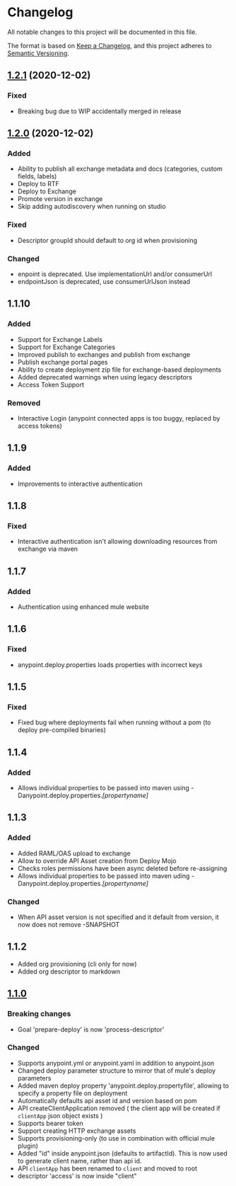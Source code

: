 # Changelog

All notable changes to this project will be documented in this file.

The format is based on [Keep a Changelog](https://keepachangelog.com/en/1.0.0/),
and this project adheres to [Semantic Versioning](https://semver.org/spec/v2.0.0.html).

## [1.2.1](https://gitlab.com/aeontronix/oss/enhanced-mule/enhanced-mule-tools/-/releases/v1.2.1) (2020-12-02)

### Fixed

- Breaking bug due to WIP accidentally merged in release


## [1.2.0](https://gitlab.com/aeontronix/oss/enhanced-mule/enhanced-mule-tools/-/releases/v1.2.0) (2020-12-02)

### Added

- Ability to publish all exchange metadata and docs (categories, custom fields, labels)
- Deploy to RTF
- Deploy to Exchange
- Promote version in exchange
- Skip adding autodiscovery when running on studio

### Fixed

- Descriptor groupId should default to org id when provisioning

### Changed

- enpoint is deprecated. Use implementationUrl and/or consumerUrl
- endpointJson is deprecated, use consumerUrlJson instead

## 1.1.10

### Added

- Support for Exchange Labels
- Support for Exchange Categories
- Improved publish to exchanges and publish from exchange
- Publish exchange portal pages
- Ability to create deployment zip file for exchange-based deployments
- Added deprecated warnings when using legacy descriptors
- Access Token Support

### Removed

- Interactive Login (anypoint connected apps is too buggy, replaced by access tokens)

## 1.1.9

### Added

- Improvements to interactive authentication

## 1.1.8

### Fixed

- Interactive authentication isn't allowing downloading resources from exchange via maven

## 1.1.7

### Added

- Authentication using enhanced mule website

## 1.1.6

### Fixed

- anypoint.deploy.properties loads properties with incorrect keys

## 1.1.5

### Fixed

- Fixed bug where deployments fail when running without a pom (to deploy pre-compiled binaries)


## 1.1.4

### Added

- Allows individual properties to be passed into maven using -Danypoint.deploy.properties.*[propertyname]*

## 1.1.3

### Added

- Added RAML/OAS upload to exchange
- Allow to override API Asset creation from Deploy Mojo
- Checks roles permissions have been async deleted before re-assigning
- Allows individual properties to be passed into maven uding -Danypoint.deploy.properties.*[propertyname]*

### Changed

- When API asset version is not specified and it default from version, it now does not remove -SNAPSHOT

## 1.1.2

- Added org provisioning (cli only for now)
- Added org descriptor to markdown

## [1.1.0](https://gitlab.com/aeontronix/oss/enhanced-mule-tools/-/milestones/2)

### Breaking changes

- Goal 'prepare-deploy' is now 'process-descriptor'

### Changed

- Supports anypoint.yml or anypoint.yaml in addition to anypoint.json
- Changed deploy parameter structure to mirror that of mule's deploy parameters
- Added maven deploy property 'anypoint.deploy.propertyfile', allowing to specify a property file on deployment
- Automatically defaults api asset id and version based on pom
- API createClientApplication removed ( the client app will be created if `clientApp` json object exists )
- Supports bearer token
- Support creating HTTP exchange assets
- Supports provisioning-only (to use in combination with official mule plugin)
- Added "id" inside anypoint.json (defaults to artifactId). This is now used to generate client name, rather than api id.
- API `clientApp` has been renamed to `client` and moved to root
- descriptor 'access' is now inside "client"
